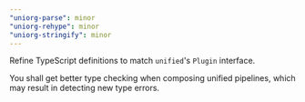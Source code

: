 ```yaml
---
"uniorg-parse": minor
"uniorg-rehype": minor
"uniorg-stringify": minor
---
```


Refine TypeScript definitions to match `unified`'s `Plugin` interface.

You shall get better type checking when composing unified pipelines, which may result in detecting new type errors.

